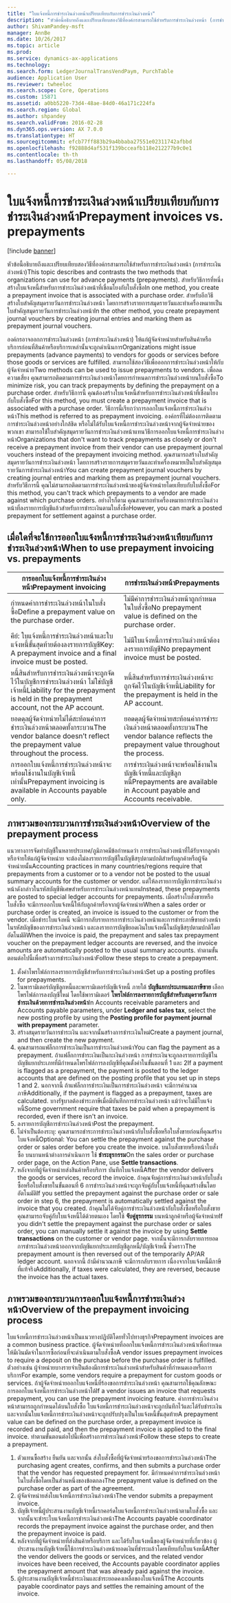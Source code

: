 ```yaml
---
title: "ใบแจ้งหนี้การชำระเงินล่วงหน้าเปรียบเทียบกับการชำระเงินล่วงหน้า"
description: "หัวข้อนี้อธิบายถึงและเปรียบเทียบสองวิธีที่องค์กรสามารถใช้สำหรับการชำระเงินล่วงหน้า (การชำระเงินล่วงหน้า) สำหรับวิธีการที่หนึ่ง สร้างใบแจ้งหนี้สำหรับการชำระเงินล่วงหน้าที่เชื่อมโยงกับใบสั่งซื้อ สำหรับอีกวิธี สร้างใบสำคัญสมุดรายวันการชำระเงินล่วงหน้า โดยการสร้างรายการสมุดรายวันและทำเครื่องหมายเป็นใบสำคัญสมุดรายวันการชำระเงินล่วงหน้า"
author: ShivamPandey-msft
manager: AnnBe
ms.date: 10/26/2017
ms.topic: article
ms.prod: 
ms.service: dynamics-ax-applications
ms.technology: 
ms.search.form: LedgerJournalTransVendPaym, PurchTable
audience: Application User
ms.reviewer: twheeloc
ms.search.scope: Core, Operations
ms.custom: 15871
ms.assetid: a0bb5220-73d4-48ae-84d0-46a171c224fa
ms.search.region: Global
ms.author: shpandey
ms.search.validFrom: 2016-02-28
ms.dyn365.ops.version: AX 7.0.0
ms.translationtype: HT
ms.sourcegitcommit: efcb77ff883b29a4bbaba27551e02311742afbbd
ms.openlocfilehash: f92888d4af531f139bcceafb118e212277b9c0e1
ms.contentlocale: th-th
ms.lasthandoff: 05/08/2018

---
```


# <a name="prepayment-invoices-vs-prepayments"></a><span data-ttu-id="71bcb-105">ใบแจ้งหนี้การชำระเงินล่วงหน้าเปรียบเทียบกับการชำระเงินล่วงหน้า</span><span class="sxs-lookup"><span data-stu-id="71bcb-105">Prepayment invoices vs. prepayments</span></span>

[!include [banner](../includes/banner.md)]

<span data-ttu-id="71bcb-106">หัวข้อนี้อธิบายถึงและเปรียบเทียบสองวิธีที่องค์กรสามารถใช้สำหรับการชำระเงินล่วงหน้า (การชำระเงินล่วงหน้า)</span><span class="sxs-lookup"><span data-stu-id="71bcb-106">This topic describes and contrasts the two methods that organizations can use for advance payments (prepayments).</span></span> <span data-ttu-id="71bcb-107">สำหรับวิธีการที่หนึ่ง สร้างใบแจ้งหนี้สำหรับการชำระเงินล่วงหน้าที่เชื่อมโยงกับใบสั่งซื้อ</span><span class="sxs-lookup"><span data-stu-id="71bcb-107">In one method, you create a prepayment invoice that is associated with a purchase order.</span></span> <span data-ttu-id="71bcb-108">สำหรับอีกวิธี สร้างใบสำคัญสมุดรายวันการชำระเงินล่วงหน้า โดยการสร้างรายการสมุดรายวันและทำเครื่องหมายเป็นใบสำคัญสมุดรายวันการชำระเงินล่วงหน้า</span><span class="sxs-lookup"><span data-stu-id="71bcb-108">In the other method, you create prepayment journal vouchers by creating journal entries and marking them as prepayment journal vouchers.</span></span>

<span data-ttu-id="71bcb-109">องค์กรอาจออกการชำระเงินล่วงหน้า (การชำระเงินล่วงหน้า) ให้แก่ผู้จัดจำหน่ายสำหรับสินค้าหรือบริการก่อนที่สินค้าหรือบริการเหล่านั้นจะถูกดำเนินการ</span><span class="sxs-lookup"><span data-stu-id="71bcb-109">Organizations might issue prepayments (advance payments) to vendors for goods or services before those goods or services are fulfilled.</span></span> <span data-ttu-id="71bcb-110">สามารถใช้สองวิธีเพื่อออกการชำระเงินล่วงหน้าให้กับผู้จัดจำหน่าย</span><span class="sxs-lookup"><span data-stu-id="71bcb-110">Two methods can be used to issue prepayments to vendors.</span></span> <span data-ttu-id="71bcb-111">เพื่อลดความเสี่ยง คุณสามารถติดตามการชำระเงินล่วงหน้าโดยการกำหนดการชำระเงินล่วงหน้าบนใบสั่งซื้อ</span><span class="sxs-lookup"><span data-stu-id="71bcb-111">To minimize risk, you can track prepayments by defining the prepayment on a purchase order.</span></span> <span data-ttu-id="71bcb-112">สำหรับวิธีการนี้ คุณต้องสร้างใบแจ้งหนี้สำหรับการชำระเงินล่วงหน้าที่เชื่อมโยงกับใบสั่งซื้อ</span><span class="sxs-lookup"><span data-stu-id="71bcb-112">For this method, you must create a prepayment invoice that is associated with a purchase order.</span></span> <span data-ttu-id="71bcb-113">วิธีการนี้เรียกว่าการออกใบแจ้งหนี้การชำระเงินล่วงหน้า</span><span class="sxs-lookup"><span data-stu-id="71bcb-113">This method is referred to as prepayment invoicing.</span></span> <span data-ttu-id="71bcb-114">องค์กรที่ไม่ต้องการติดตามการชำระเงินล่วงหน้าอย่างใกล้ชิด หรือไม่ได้รับใบแจ้งหนี้การชำระเงินล่วงหน้าจากผู้จัดจำหน่ายของพวกเขา สามารถใช้ใบสำคัญสมุดรายวันการชำระเงินล่วงหน้าแทนวิธีการออกใบแจ้งหนี้การชำระเงินล่วงหน้า</span><span class="sxs-lookup"><span data-stu-id="71bcb-114">Organizations that don't want to track prepayments as closely or don't receive a prepayment invoice from their vendor can use prepayment journal vouchers instead of the prepayment invoicing method.</span></span> <span data-ttu-id="71bcb-115">คุณสามารถสร้างใบสำคัญสมุดรายวันการชำระเงินล่วงหน้า โดยการสร้างรายการสมุดรายวันและทำเครื่องหมายเป็นใบสำคัญสมุดรายวันการชำระเงินล่วงหน้า</span><span class="sxs-lookup"><span data-stu-id="71bcb-115">You can create prepayment journal vouchers by creating journal entries and marking them as prepayment journal vouchers.</span></span> <span data-ttu-id="71bcb-116">สำหรับวิธีการนี้ คุณไม่สามารถติดตามการชำระเงินล่วงหน้าของผู้จัดจำหน่ายโดยเทียบกับใบสั่งซื้อ</span><span class="sxs-lookup"><span data-stu-id="71bcb-116">For this method, you can't track which prepayments to a vendor are made against which purchase orders.</span></span> <span data-ttu-id="71bcb-117">อย่างไรก็ตาม คุณสามารถทำเครื่องหมายการชำระเงินล่วงหน้าที่ลงรายการบัญชีแล้วสำหรับการชำระเงินตามใบสั่งซื้อ</span><span class="sxs-lookup"><span data-stu-id="71bcb-117">However, you can mark a posted prepayment for settlement against a purchase order.</span></span>

## <a name="when-to-use-prepayment-invoicing-vs-prepayments"></a><span data-ttu-id="71bcb-118">เมื่อใดที่จะใช้การออกใบแจ้งหนี้การชำระเงินล่วงหน้าเทียบกับการชำระเงินล่วงหน้า</span><span class="sxs-lookup"><span data-stu-id="71bcb-118">When to use prepayment invoicing vs. prepayments</span></span>

| <span data-ttu-id="71bcb-119">การออกใบแจ้งหนี้การชำระเงินล่วงหน้า</span><span class="sxs-lookup"><span data-stu-id="71bcb-119">Prepayment invoicing</span></span>                                                                | <span data-ttu-id="71bcb-120">การชำระเงินล่วงหน้า</span><span class="sxs-lookup"><span data-stu-id="71bcb-120">Prepayments</span></span>                                                              |
|-------------------------------------------------------------------------------------|--------------------------------------------------------------------------|
| <span data-ttu-id="71bcb-121">กำหนดค่าการชำระเงินล่วงหน้าในใบสั่งซื้อ</span><span class="sxs-lookup"><span data-stu-id="71bcb-121">Define a prepayment value on the purchase order.</span></span>                                    | <span data-ttu-id="71bcb-122">ไม่มีค่าการชำระเงินล่วงหน้าถูกกำหนดในใบสั่งซื้อ</span><span class="sxs-lookup"><span data-stu-id="71bcb-122">No prepayment value is defined on the purchase order.</span></span>                    |
| <span data-ttu-id="71bcb-123">คีย์: ใบแจ้งหนี้การชำระเงินล่วงหน้าและใบแจ้งหนี้ขั้นสุดท้ายต้องลงรายการบัญชี</span><span class="sxs-lookup"><span data-stu-id="71bcb-123">Key: A prepayment invoice and a final invoice must be posted.</span></span>                       | <span data-ttu-id="71bcb-124">ไม่มีใบแจ้งหนี้การชำระเงินล่วงหน้าต้องลงรายการบัญชี</span><span class="sxs-lookup"><span data-stu-id="71bcb-124">No prepayment invoice must be posted.</span></span>                                    |
| <span data-ttu-id="71bcb-125">หนี้สินสำหรับการชำระเงินล่วงหน้าจะถูกจัดไว้ในบัญชีการชำระเงินล่วงหน้า ไม่ใช่บัญชีเจ้าหนี้</span><span class="sxs-lookup"><span data-stu-id="71bcb-125">Liability for the prepayment is held in the prepayment account, not the AP account.</span></span> | <span data-ttu-id="71bcb-126">หนี้สินสำหรับการชำระเงินล่วงหน้าจะถูกจัดไว้ในบัญชีเจ้าหนี้</span><span class="sxs-lookup"><span data-stu-id="71bcb-126">Liability for the prepayment is held in the AP account.</span></span>                  |
| <span data-ttu-id="71bcb-127">ยอดดุลผู้จัดจำหน่ายไม่ได้สะท้อนค่าการชำระเงินล่วงหน้าตลอดทั้งกระบวน</span><span class="sxs-lookup"><span data-stu-id="71bcb-127">The vendor balance doesn’t reflect the prepayment value throughout the process.</span></span>     | <span data-ttu-id="71bcb-128">ยอดดุลผู้จัดจำหน่ายสะท้อนค่าการชำระเงินล่วงหน้าตลอดทั้งกระบวน</span><span class="sxs-lookup"><span data-stu-id="71bcb-128">The vendor balance reflects the prepayment value throughout the process.</span></span> |
| <span data-ttu-id="71bcb-129">การออกใบแจ้งหนี้การชำระเงินล่วงหน้าจะพร้อมใช้งานในบัญชีเจ้าหนี้เท่านั้น</span><span class="sxs-lookup"><span data-stu-id="71bcb-129">Prepayment invoicing is available in Accounts payable only.</span></span>                         | <span data-ttu-id="71bcb-130">การชำระเงินล่วงหน้าจะพร้อมใช้งานในบัญชีเจ้าหนี้และบัญชีลูกหนี้</span><span class="sxs-lookup"><span data-stu-id="71bcb-130">Prepayments are available in Account payable and Accounts receivable.</span></span>    |

## <a name="overview-of-the-prepayment-process"></a><span data-ttu-id="71bcb-131">ภาพรวมของกระบวนการชำระเงินล่วงหน้า</span><span class="sxs-lookup"><span data-stu-id="71bcb-131">Overview of the prepayment process</span></span>
<span data-ttu-id="71bcb-132">แนวทางการจัดทำบัญชีในหลายประเทศ/ภูมิภาคมีข้อกำหนดว่า การชำระเงินล่วงหน้าที่ได้รับจากลูกค้าหรือจ่ายให้แก่ผู้จัดจำหน่าย จะต้องไม่ลงรายการบัญชีในบัญชีสรุปตามปกติสำหรับลูกค้าหรือผู้จัดจำหน่ายนั้น</span><span class="sxs-lookup"><span data-stu-id="71bcb-132">Accounting practices in many countries/regions require that prepayments from a customer or to a vendor not be posted to the usual summary accounts for the customer or vendor.</span></span> <span data-ttu-id="71bcb-133">แต่ให้ลงรายการบัญชีการชำระเงินล่วงหน้าดังกล่าวในรหัสบัญชีพิเศษสำหรับการชำระเงินล่วงหน้าแทน</span><span class="sxs-lookup"><span data-stu-id="71bcb-133">Instead, these prepayments are posted to special ledger accounts for prepayments.</span></span> <span data-ttu-id="71bcb-134">เมื่อสร้างใบสั่งขายหรือใบสั่งซื้อ จะมีการออกใบแจ้งหนี้ให้กับลูกค้าหรือจากผู้จัดจำหน่าย</span><span class="sxs-lookup"><span data-stu-id="71bcb-134">When a sales order or purchase order is created, an invoice is issued to the customer or from the vendor.</span></span> <span data-ttu-id="71bcb-135">เมื่อชำระใบแจ้งหนี้ จะมีการกลับรายการการชำระเงินล่วงหน้าและการชำระภาษีขายล่วงหน้า ในรหัสบัญชีของการชำระเงินล่วงหน้า และลงรายการบัญชียอดเงินใบแจ้งหนี้ในบัญชีสรุปตามปกติโดยอัตโนมัติ</span><span class="sxs-lookup"><span data-stu-id="71bcb-135">When the invoice is paid, the prepayment and sales tax prepayment voucher on the prepayment ledger accounts are reversed, and the invoice amounts are automatically posted to the usual summary accounts.</span></span> <span data-ttu-id="71bcb-136">ทำตามขั้นตอนต่อไปนี้เพื่อสร้างการชำระเงินล่วงหน้า</span><span class="sxs-lookup"><span data-stu-id="71bcb-136">Follow these steps to create a prepayment.</span></span>

1.  <span data-ttu-id="71bcb-137">ตั้งค่าโพรไฟล์การลงรายการบัญชีสำหรับการชำระเงินล่วงหน้า</span><span class="sxs-lookup"><span data-stu-id="71bcb-137">Set up a posting profiles for prepayments.</span></span>
2.  <span data-ttu-id="71bcb-138">ในพารามิเตอร์บัญชีลูกหนี้และพารามิเตอร์บัญชีเจ้าหนี้ ภายใต้ **บัญชีแยกประเภทและภาษีขาย** เลือกโพรไฟล์การลงบัญชีใหม่ โดยใช้พารามิเตอร์ **โพรไฟล์การลงรายการบัญชีสำหรับสมุดรายวันการชำระเงินด้วยการชำระเงินล่วงหน้า**</span><span class="sxs-lookup"><span data-stu-id="71bcb-138">In Accounts receivable parameters and Accounts payable parameters, under **Ledger and sales tax**, select the new posting profile by using the **Posting profile for payment journal with prepayment** parameter.</span></span>
3.  <span data-ttu-id="71bcb-139">สร้างสมุดรายวันการชำระเงิน และจากนั้นสร้างการชำระเงินใหม่</span><span class="sxs-lookup"><span data-stu-id="71bcb-139">Create a payment journal, and then create the new payment.</span></span>
4.  <span data-ttu-id="71bcb-140">คุณสามารถแฟล็กการชำระเงินเป็นการชำระเงินล่วงหน้า</span><span class="sxs-lookup"><span data-stu-id="71bcb-140">You can flag the payment as a prepayment.</span></span> <span data-ttu-id="71bcb-141">ถ้าแฟล็กการชำระเงินเป็นกะเงินล่วงหน้า การชำระเงินจะถูกลงรายการบัญชีในบัญชีแยกประเภทที่มีกำหนดโพรไฟล์การลงบัญชีที่คุณตั้งค่าในขั้นตอนที่ 1 และ 2</span><span class="sxs-lookup"><span data-stu-id="71bcb-141">If a payment is flagged as a prepayment, the payment is posted to the ledger accounts that are defined on the posting profile that you set up in steps 1 and 2.</span></span> <span data-ttu-id="71bcb-142">นอกจากนี้ ถ้าแฟล็กการชำระเงินเป็นการชำระเงินล่วงหน้า จะมีการคำนวณภาษี</span><span class="sxs-lookup"><span data-stu-id="71bcb-142">Additionally, if the payment is flagged as a prepayment, taxes are calculated.</span></span> <span data-ttu-id="71bcb-143">บางรัฐบาลต้องชำระภาษีเมื่อมีบันทึกการชำระเงินล่วงหน้า แม้ว่าจะไม่มีใบแจ้งหนี้</span><span class="sxs-lookup"><span data-stu-id="71bcb-143">Some government require that taxes be paid when a prepayment is recorded, even if there isn't an invoice.</span></span>
5.  <span data-ttu-id="71bcb-144">ลงรายการบัญชีการชำระเงินล่วงหน้า</span><span class="sxs-lookup"><span data-stu-id="71bcb-144">Post the prepayment.</span></span>
6.  <span data-ttu-id="71bcb-145">ไม่จำเป็นต้องระบุ: คุณสามารถชำระการชำระเงินล่วงหน้ากับใบสั่งซื้อหรือใบสั่งขายก่อนที่คุณสร้างใบแจ้งหนี้</span><span class="sxs-lookup"><span data-stu-id="71bcb-145">Optional: You can settle the prepayment against the purchase order or sales order before you create the invoice.</span></span> <span data-ttu-id="71bcb-146">บนใบสั่งขายหรือหน้าใบสั่งซื้อ บนบานหน้าต่างการดำเนินการ ใช้ **ชำระธุรกรรม**</span><span class="sxs-lookup"><span data-stu-id="71bcb-146">On the sales order or purchase order page, on the Action Pane, use **Settle transactions**.</span></span>
7.  <span data-ttu-id="71bcb-147">หลังจากที่ผู้จัดจำหน่ายส่งสินค้าหรือบริการ บันทึกใบแจ้งหนี้</span><span class="sxs-lookup"><span data-stu-id="71bcb-147">After the vendor delivers the goods or services, record the invoice.</span></span> <span data-ttu-id="71bcb-148">ถ้าคุณจับคู่การชำระเงินล่วงหน้ากับใบสั่งซื้อหรือใบสั่งขายในขั้นตอนที่ 6 การชำระเงินล่วงหน้าจะถูกจับคู่กับใบแจ้งหนี้ที่คุณสร้างขึ้นโดยอัตโนมัติ</span><span class="sxs-lookup"><span data-stu-id="71bcb-148">If you settled the prepayment against the purchase order or sale order in step 6, the prepayment is automatically settled against the invoice that you created.</span></span> <span data-ttu-id="71bcb-149">ถ้าคุณไม่ได้จับคู่การชำระเงินล่วงหน้ากับใบสั่งซื้อหรือใบสั่งขาย คุณสามารถจับคู่กับใบแจ้งหนี้ได้ด้วยตนเอง โดยใช้ **จับคู่ธุรกรรม** บนหน้าลูกค้าหรือผู้จัดจำหน่าย</span><span class="sxs-lookup"><span data-stu-id="71bcb-149">If you didn't settle the prepayment against the purchase order or sales order, you can manually settle it against the invoice by using **Settle transactions** on the customer or vendor page.</span></span> <span data-ttu-id="71bcb-150">จากนั้นจะมีการกลับรายการยอดการชำระเงินล่วงหน้าออกจากบัญชีแยกประเภทบัญชีลูกหนี้/บัญชีเจ้าหนี้ ชั่วคราว</span><span class="sxs-lookup"><span data-stu-id="71bcb-150">The prepayment amount is then reversed out of the temporarily AP/AR ledger account.</span></span> <span data-ttu-id="71bcb-151">นอกจากนี้ ถ้ามีคำนวณภาษี จะมีการกลับรายการ เนื่องจากใบแจ้งหนี้มีภาษีที่แท้จริง</span><span class="sxs-lookup"><span data-stu-id="71bcb-151">Additionally, if taxes were calculated, they are reversed, because the invoice has the actual taxes.</span></span>

## <a name="overview-of-the-prepayment-invoicing-process"></a><span data-ttu-id="71bcb-152">ภาพรวมของกระบวนการออกใบแจ้งหนี้การชำระเงินล่วงหน้า</span><span class="sxs-lookup"><span data-stu-id="71bcb-152">Overview of the prepayment invoicing process</span></span>
<span data-ttu-id="71bcb-153">ใบแจ้งหนี้การชำระเงินล่วงหน้าเป็นแนวทางปฏิบัติโดยทั่วไปทางธุรกิจ</span><span class="sxs-lookup"><span data-stu-id="71bcb-153">Prepayment invoices are a common business practice.</span></span> <span data-ttu-id="71bcb-154">ผู้จัดจำหน่ายที่ออกใบแจ้งหนี้การชำระเงินล่วงหน้าเพื่อกำหนดให้มีเงินมัดจำในการซื้อก่อนที่จะดำเนินตามใบสั่งซื้อ</span><span class="sxs-lookup"><span data-stu-id="71bcb-154">A vendor issues prepayment invoices to require a deposit on the purchase before the purchase order is fulfilled.</span></span> <span data-ttu-id="71bcb-155">ตัวอย่างเช่น ผู้จำหน่ายบางรายจำเป็นต้องมีการชำระเงินล่วงหน้าสำหรับสินค้าที่กำหนดเองหรือการบริการ</span><span class="sxs-lookup"><span data-stu-id="71bcb-155">For example, some vendors require a prepayment for custom goods or services.</span></span> <span data-ttu-id="71bcb-156">ถ้าผู้จัดจำหน่ายออกใบแจ้งหนี้ที่ร้องขอการชำระเงินล่วงหน้า คุณสามารถใช้คุณลักษณะการออกใบแจ้งหนี้การชำระเงินล่วงหน้าได้</span><span class="sxs-lookup"><span data-stu-id="71bcb-156">If a vendor issues an invoice that requests prepayment, you can use the prepayment invoicing feature.</span></span> <span data-ttu-id="71bcb-157">ค่าการชำระเงินล่วงหน้าสามารถถูกกำหนดได้บนใบสั่งซื้อ ใบแจ้งหนี้การชำระเงินล่วงหน้าจะถูกบันทึกไว้และได้รับชำระเงิน และจากนั้นใบแจ้งหนี้การชำระเงินล่วงหน้าจะถูกปรับปรุงเป็นใบแจ้งหนี้ขั้นสุดท้าย</span><span class="sxs-lookup"><span data-stu-id="71bcb-157">A prepayment value can be defined on the purchase order, a prepayment invoice is recorded and paid, and then the prepayment invoice is applied to the final invoice.</span></span> <span data-ttu-id="71bcb-158">ทำตามขั้นตอนต่อไปนี้เพื่อสร้างการชำระเงินล่วงหน้า</span><span class="sxs-lookup"><span data-stu-id="71bcb-158">Follow these steps to create a prepayment.</span></span>

1.  <span data-ttu-id="71bcb-159">ตัวแทนซื้อสร้าง ยืนยัน และจากนั้น ส่งใบสั่งซื้อที่ผู้จัดจำหน่ายร้องขอการชำระเงินล่วงหน้า</span><span class="sxs-lookup"><span data-stu-id="71bcb-159">The purchasing agent creates, confirms, and then submits a purchase order that the vendor has requested prepayment for.</span></span> <span data-ttu-id="71bcb-160">มีกำหนดค่าการชำระเงินล่วงหน้าในใบสั่งซื้อโดยเป็นส่วนหนึ่งของข้อตกลง</span><span class="sxs-lookup"><span data-stu-id="71bcb-160">The prepayment value is defined on the purchase order as part of the agreement.</span></span>
2.  <span data-ttu-id="71bcb-161">ผู้จัดจำหน่ายส่งใบแจ้งหนี้การชำระเงินล่วงหน้า</span><span class="sxs-lookup"><span data-stu-id="71bcb-161">The vendor submits a prepayment invoice.</span></span>
3.  <span data-ttu-id="71bcb-162">บัญชีเจ้าหนี้ผู้ประสานงานบัญชีเจ้าหนี้เรกคอร์ดใบแจ้งหนี้การชำระเงินล่วงหน้าตามใบสั่งซื้อ และจากนั้นจะชำระใบแจ้งหนี้การชำระเงินล่วงหน้า</span><span class="sxs-lookup"><span data-stu-id="71bcb-162">The Accounts payable coordinator records the prepayment invoice against the purchase order, and then the prepayment invoice is paid.</span></span>
4.  <span data-ttu-id="71bcb-163">หลังจากที่ผู้จัดจำหน่ายที่ส่งสินค้าหรือบริการ และได้รับใบแจ้งหนี้ของผู้จัดจำหน่ายที่เกี่ยวข้อง ผู้ประสานงานบัญชีเจ้าหนี้ใช้การชำระเงินล่วงหน้ายอดเงินที่ชำระแล้วโดยเทียบกับใบแจ้งหนี้</span><span class="sxs-lookup"><span data-stu-id="71bcb-163">After the vendor delivers the goods or services, and the related vendor invoices have been received, the Accounts payable coordinator applies the prepayment amount that was already paid against the invoice.</span></span>
5.  <span data-ttu-id="71bcb-164">ผู้ประสานงานบัญชีเจ้าหนี้ชำระเงินและชำระยอดคงเหลือของใบแจ้งหนี้</span><span class="sxs-lookup"><span data-stu-id="71bcb-164">The Accounts payable coordinator pays and settles the remaining amount of the invoice.</span></span>





